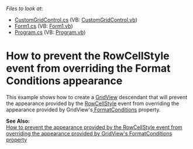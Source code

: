 <!-- default file list -->
*Files to look at*:

* [CustomGridControl.cs](./CS/GridView_PriorityRowCellStyle/CustomGridControl.cs) (VB: [CustomGridControl.vb](./VB/GridView_PriorityRowCellStyle/CustomGridControl.vb))
* [Form1.cs](./CS/GridView_PriorityRowCellStyle/Form1.cs) (VB: [Form1.vb](./VB/GridView_PriorityRowCellStyle/Form1.vb))
* [Program.cs](./CS/GridView_PriorityRowCellStyle/Program.cs) (VB: [Program.vb](./VB/GridView_PriorityRowCellStyle/Program.vb))
<!-- default file list end -->
# How to prevent the RowCellStyle event from overriding the Format Conditions appearance


<p>This example shows how to create a <a href="http://documentation.devexpress.com/#WindowsForms/clsDevExpressXtraGridViewsGridGridViewtopic">GridView</a> descendant that will prevent the appearance provided by the <a href="http://documentation.devexpress.com/#WindowsForms/DevExpressXtraGridViewsGridGridView_RowCellStyletopic">RowCellStyle</a> event from overriding the appearance provided by GridView's<a href="http://documentation.devexpress.com/#WindowsForms/DevExpressXtraGridViewsBaseBaseView_FormatConditionstopic"> FormatConditions</a> property.</p><p><strong>See Also:</strong><br />
<a href="https://www.devexpress.com/Support/Center/p/K18338">How to prevent the appearance provided by the RowCellStyle event from overriding the appearance provided by GridView's FormatConditions property</a></p>

<br/>


